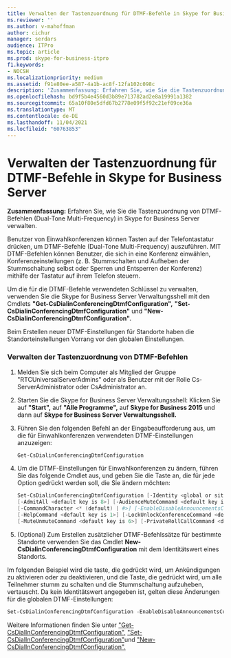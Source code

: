 ```yaml
---
title: Verwalten der Tastenzuordnung für DTMF-Befehle in Skype for Business Server
ms.reviewer: ''
ms.author: v-mahoffman
author: cichur
manager: serdars
audience: ITPro
ms.topic: article
ms.prod: skype-for-business-itpro
f1.keywords:
- NOCSH
ms.localizationpriority: medium
ms.assetid: f91e80ee-a587-4a1b-ac8f-12fa102c098c
description: 'Zusammenfassung: Erfahren Sie, wie Sie die Tastenzuordnung von DTMF-Befehlen (Dual-Tone Multi-Frequency) in Skype for Business Server verwalten.'
ms.openlocfilehash: bd9f5b4e4560d3b89e713782ad2e8a19991a1382
ms.sourcegitcommit: 65a10f80e5dfd67b2778e09f5f92c21ef09ce36a
ms.translationtype: MT
ms.contentlocale: de-DE
ms.lasthandoff: 11/04/2021
ms.locfileid: "60763853"
---
```

# <a name="manage-key-mapping-for-dtmf-commands-in-skype-for-business-server"></a>Verwalten der Tastenzuordnung für DTMF-Befehle in Skype for Business Server
 
**Zusammenfassung:** Erfahren Sie, wie Sie die Tastenzuordnung von DTMF-Befehlen (Dual-Tone Multi-Frequency) in Skype for Business Server verwalten.
  
Benutzer von Einwahlkonferenzen können Tasten auf der Telefontastatur drücken, um DTMF-Befehle (Dual-Tone Multi-Frequency) auszuführen. MIT DTMF-Befehlen können Benutzer, die sich in eine Konferenz einwählen, Konferenzeinstellungen (z. B. Stummschalten und Aufheben der Stummschaltung selbst oder Sperren und Entsperren der Konferenz) mithilfe der Tastatur auf ihrem Telefon steuern. 
  
Um die für die DTMF-Befehle verwendeten Schlüssel zu verwalten, verwenden Sie die Skype for Business Server Verwaltungsshell mit den Cmdlets **"Get-CsDialinConferencingDtmfConfiguration",** **"Set-CsDialinConferencingDtmfConfiguration"** und **"New-CsDialinConferencingDtmfConfiguration".**
  
Beim Erstellen neuer DTMF-Einstellungen für Standorte haben die Standorteinstellungen Vorrang vor den globalen Einstellungen. 

### <a name="manage-the-key-mapping-of-dtmf-commands"></a>Verwalten der Tastenzuordnung von DTMF-Befehlen

1. Melden Sie sich beim Computer als Mitglied der Gruppe "RTCUniversalServerAdmins" oder als Benutzer mit der Rolle Cs-ServerAdministrator oder CsAdministrator an.
    
2. Starten Sie die Skype for Business Server Verwaltungsshell: Klicken Sie auf **"Start",** auf **"Alle Programme",** auf **Skype for Business 2015** und dann auf **Skype for Business Server Verwaltungsshell.**
    
3. Führen Sie den folgenden Befehl an der Eingabeaufforderung aus, um die für Einwahlkonferenzen verwendeten DTMF-Einstellungen anzuzeigen:
    
   ```PowerShell
   Get-CsDialinConferencingDtmfConfiguration
   ```

4. Um die DTMF-Einstellungen für Einwahlkonferenzen zu ändern, führen Sie das folgende Cmdlet aus, und geben Sie die Taste an, die für jede Option gedrückt werden soll, die Sie ändern möchten:
    
   ```PowerShell
   Set-CsDialinConferencingDtmfConfiguration [-Identity <global or site collection to be changed>]
   [-AdmitAll <default key is 8>] [-AudienceMuteCommand <default key is 4>]
   [-CommandCharacter <* (default) | #>] [-EnableDisableAnnouncementsCommand <default key is 9>]
   [-HelpCommand <default key is 1>] [-LockUnlockConferenceCommand <default key is 7>]
   [-MuteUnmuteCommand <default key is 6>] [-PrivateRollCallCommand <default key is 3>]
   ```

5. (Optional) Zum Erstellen zusätzlicher DTMF-Befehlssätze für bestimmte Standorte verwenden Sie das Cmdlet **New-CsDialinConferencingDtmfConfiguration** mit dem Identitätswert eines Standorts.
    
Im folgenden Beispiel wird die taste, die gedrückt wird, um Ankündigungen zu aktivieren oder zu deaktivieren, und die Taste, die gedrückt wird, um alle Teilnehmer stumm zu schalten und die Stummschaltung aufzuheben, vertauscht. Da kein Identitätswert angegeben ist, gelten diese Änderungen für die globalen DTMF-Einstellungen:
  
```PowerShell
Set-CsDialinConferencingDtmfConfiguration -EnableDisableAnnouncementsCommand 4 -AudienceMuteCommand 9
```

Weitere Informationen finden Sie unter ["Get-CsDialInConferencingDtmfConfiguration",](/powershell/module/skype/get-csdialinconferencingdtmfconfiguration?view=skype-ps) ["Set-CsDialInConferencingDtmfConfiguration"](/powershell/module/skype/set-csdialinconferencingdtmfconfiguration?view=skype-ps)und ["New-CsDialInConferencingDtmfConfiguration".](/powershell/module/skype/new-csdialinconferencingdtmfconfiguration?view=skype-ps)
